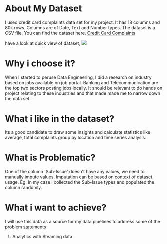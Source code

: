 # About My Dataset
I used credit card complaints data set for my project. It has 18 columns and 80k rows. Columns are of Date, Text and Number types.  The dataset is a CSV file. 
You can find the dataset here, [Credit Card Complaints]( https://data.world/dataquest/bank-and-credit-card-complaints)

have a look at quick view of dataset,
![](https://github.com/vijaykothareddy/Data-Engineering/blob/master/Contents/data_view.PNG)
# Why i choose it?
When I started to peruse Data Engineering, I did a research on industry based on jobs available on job portal.  Banking and Telecommunication are the top two sectors posting jobs locally.  It should be relevant to do hands on project relating to these industries and that made made me to narrow down the data set.
# What i like in the dataset?
Its a good candidate to draw some insights and calculate statistics like average, total complaints group by location and time series analysis.
# What is Problematic?
One of the column 'Sub-Issue' doesn't have any values, we need to manually impute values.  Imputation can be based on context of dataset usage.
Eg: In my case I collected the Sub-Issue types and populated the column randomly.
# What i want to achieve?
I will use this data as a source for my data pipelines to address some of the problem statements
1. Analytics with Steaming data 
